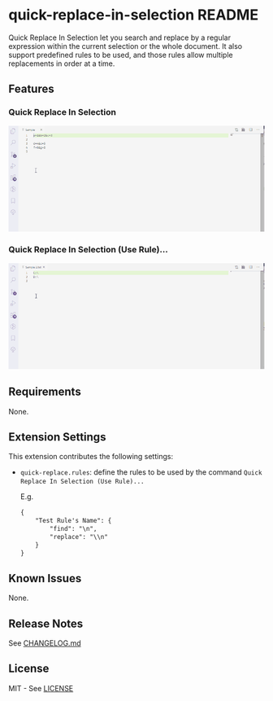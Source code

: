 # quick-replace-in-selection README

Quick Replace In Selection let you search and replace by a regular expression within the current selection or the whole document.
It also support predefined rules to be used, and those rules allow multiple replacements in order at a time.

## Features

### Quick Replace In Selection

![Quick Replace In Selection](images/replaceInSelection.gif)

### Quick Replace In Selection (Use Rule)...

![Quick Replace In Selection (Use Rule)...](images/replaceInSelectionByRule.gif)

## Requirements

None.

## Extension Settings

This extension contributes the following settings:

* `quick-replace.rules`: define the rules to be used by the command `Quick Replace In Selection (Use Rule)...`

    E.g.
    ```
    {
        "Test Rule's Name": {
            "find": "\n",
            "replace": "\\n"
        }
    }
    ```

## Known Issues

None.

## Release Notes

See [CHANGELOG.md](CHANGELOG.md)

## License

MIT - See [LICENSE](LICENSE)
